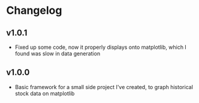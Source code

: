 # Changelog

## v1.0.1

- Fixed up some code, now it properly displays onto matplotlib, which I found was slow in data generation

## v1.0.0

- Basic framework for a small side project I've created, to graph historical stock data on matplotlib
